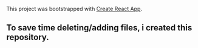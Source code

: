 This project was bootstrapped with [Create React App](https://github.com/facebook/create-react-app).


## To save time deleting/adding files, i created this repository.
